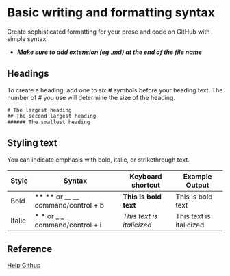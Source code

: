 # Basic writing and formatting syntax
Create sophisticated formatting for your prose and code on GitHub with simple syntax.
* ***Make sure to add extension (eg .md) at the end of the file name***

## Headings
To create a heading, add one to six # symbols before your heading text. The number of # you use will determine the size of the heading.
```
# The largest heading
## The second largest heading
###### The smallest heading
```
## Styling text
You can indicate emphasis with bold, italic, or strikethrough text.

| Style | Syntax | Keyboard shortcut | Example	Output |
| --- | --- | --- | --- |
| Bold | ** ** or __ __ command/control + b | **This is bold text** | This is bold text |
| Italic | * * or _ _	command/control + i | *This text is italicized* | This text is italicized |

## Reference
[Help Githup](https://help.github.com/en/github/writing-on-github/basic-writing-and-formatting-syntax)